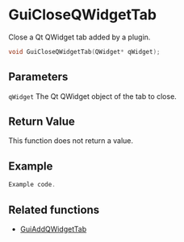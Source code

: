 # GuiCloseQWidgetTab

Close a Qt QWidget tab added by a plugin.

```c++
void GuiCloseQWidgetTab(QWidget* qWidget);
```

## Parameters

`qWidget` The Qt QWidget object of the tab to close.

## Return Value

This function does not return a value.

## Example

```c++
Example code.
```

## Related functions

- [GuiAddQWidgetTab](./GuiAddQWidgetTab.md)